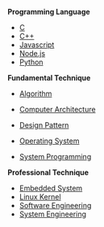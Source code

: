 **Programming Language**

- [C](c/c.md)
- [C++](cpp/cpp.md)
- [Javascript](javascript/javascript.md) 
- [Node.js](nodejs/nodejs.md)
- [Python](python/python.md)



**Fundamental Technique**

- [Algorithm](algorithm/algorithm.md)

- [Computer Architecture](ca/ca.md)

- [Design Pattern](dp/dp.md)

- [Operating System](os/os.md)
- [System Programming](sysp/sysp.md)



**Professional Technique**

- [Embedded System](embedded/embedded.md)
- [Linux Kernel](linux/linux.md)
- [Software Engineering](swe/swe.md)
- [System Engineering](syse/syse.md)

